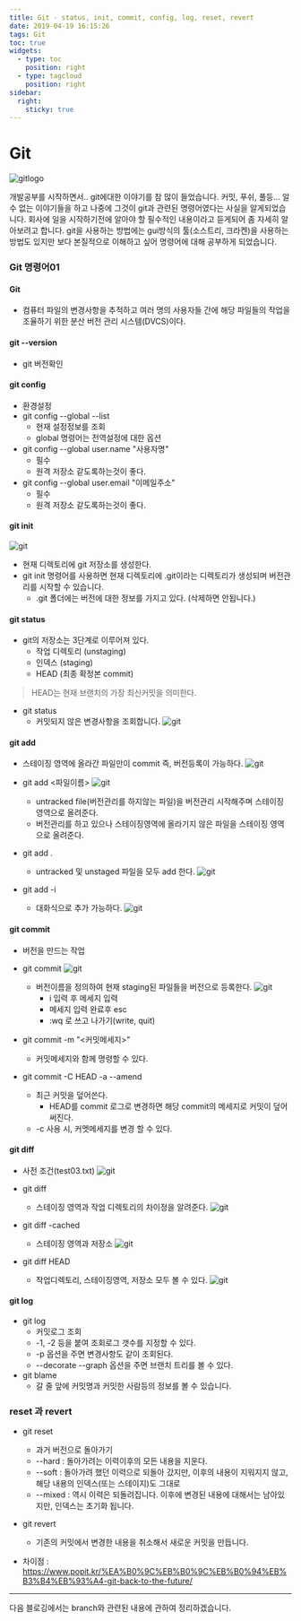 ```yaml
---
title: Git - status, init, commit, config, log, reset, revert
date: 2019-04-19 16:15:26
tags: Git
toc: true
widgets:
  - type: toc
    position: right
  - type: tagcloud
    position: right
sidebar:
  right:
    sticky: true
---
```

# Git 
![gitlogo](/images/git_logo.png)
<!-- more -->
개발공부를 시작하면서.. git에대한 이야기를 참 많이 들었습니다.
커밋, 푸쉬, 풀등... 알 수 없는 이야기들을 하고 나중에 그것이 git과 관련된 명령어였다는 사실을 알게되었습니다.
회사에 일을 시작하기전에 알아야 할 필수적인 내용이라고 듣게되어 좀 자세히 알아보려고 합니다.
git을 사용하는 방법에는 gui방식의 툴(소스트리, 크라켄)을 사용하는 방법도 있지만 보다 본질적으로 이해하고 싶어 명령어에 대해 공부하게 되었습니다.

### Git 명령어01
#### Git
- 컴퓨터 파일의 변경사항을 추적하고 여러 명의 사용자들 간에 해당 파일들의 작업을 조율하기 위한 분산 버전 관리 시스템(DVCS)이다.

#### git \--version
- git 버전확인

#### git config
- 환경설정
- git config \--global \--list
    - 현재 설정정보를 조회
    - global 명령어는 전역설정에 대한 옵션
- git config \--global user.name "사용자명"
    - 필수
    - 원격 저장소 같도록하는것이 좋다. 
- git config \--global user.email "이메일주소"
    - 필수 
    - 원격 저장소 같도록하는것이 좋다.
    

#### git init
![git](/images/git/git01-1.png)
- 현재 디렉토리에 git 저장소를 생성한다.
- git init 명령어를 사용하면 현재 디렉토리에 .git이라는 디렉토리가 생성되며 버전관리를 시작할 수 있습니다.
    - .git 폴더에는 버전에 대한 정보를 가지고 있다. (삭제하면 안됩니다.)

#### git status
- git의 저장소는 3단계로 이루어져 있다.
    - 작업 디렉토리 (unstaging)
    - 인덱스 (staging)
    - HEAD (최종 확정본 commit)

>HEAD는 현재 브랜치의 가장 최신커밋을 의미한다.

- git status
    - 커밋되지 않은 변경사항을 조회합니다.
    ![git](/images/git/git01-3.png)

#### git add
- 스테이징 영역에 올라간 파일만이 commit 즉, 버전등록이 가능하다.
    ![git](/images/git/git01-2.png)

- git add <파일이름>
    ![git](/images/git/git01-4.png)
    - untracked file(버전관리를 하지않는 파일)을 버전관리 시작해주며 스테이징 영역으로 올려준다. 
    - 버전관리를 하고 있으나 스테이징영역에 올라기지 않은 파일을 스테이징 영역으로 올려준다. 
- git add .
    - untracked 및 unstaged 파일을 모두 add 한다.
    ![git](/images/git/git01-5.png)
    
- git add -i
    - 대화식으로 추가 가능하다.
    ![git](/images/git/git01-12.png)
     
#### git commit
- 버전을 만드는 작업
- git commit
    ![git](/images/git/git01-6.png)
    - 버전이름을 정의하여 현재 staging된 파일들을 버전으로 등록한다.
    ![git](/images/git/git01-7.png)
        - i 입력 후 메세지 입력
        - 메세지 입력 완료후 esc 
        - :wq 로 쓰고 나가기(write, quit)

- git commit -m "<커밋메세지>"
    - 커밋메세지와 함께 명령할 수 있다.

- git commit -C HEAD -a \--amend
    - 최근 커밋을 덮어쓴다.
        - HEAD를 commit 로그로 변경하면 해당 commit의 메세지로 커밋이 덮어써진다.
    - -c 사용 시, 커멧메세지를 변경 할 수 있다.
    
#### git diff
- 사전 조건(test03.txt)
    ![git](/images/git/git01-8.png)

- git diff
    - 스테이징 영역과 작업 디렉토리의 차이정을 알려준다.
    ![git](/images/git/git01-9.png)
- git diff -cached
    - 스테이징 영역과 저장소
    ![git](/images/git/git01-10.png)
- git diff HEAD
    - 작업디렉토리, 스테이징영역, 저장소 모두 볼 수 있다.
    ![git](/images/git/git01-11.png)

#### git log
- git log
    -  커밋로그 조회
    - -1, -2 등을 붙여 조회로그 갯수를 지정할 수 있다.
    - -p 옵션을 주면 변경사항도 같이 조회된다.
    - \--decorate \--graph  옵션을 주면 브랜치 트리를 볼 수 있다.
- git blame
    - 갈 줄 앞에 커밋명과 커밋한 사람등의 정보를 볼 수 있습니다.

### reset 과 revert
- git reset 
    - 과거 버전으로 돌아가기
    - \--hard : 돌아가려는 이력이후의 모든 내용을 지운다.
    - \--soft : 돌아가려 했던 이력으로 되돌아 갔지만, 이후의 내용이 지워지지 않고, 해당 내용의 인덱스(또는 스테이지)도 그대로 
    - \--mixed : 역시 이력은 되돌려집니다. 이후에 변경된 내용에 대해서는 남아있지만, 인덱스는 초기화 됩니다.
     
- git revert
    - 기존의 커밋에서 변경한 내용을 취소해서 새로운 커밋을 만듭니다. 
    
- 차이점 : https://www.popit.kr/%EA%B0%9C%EB%B0%9C%EB%B0%94%EB%B3%B4%EB%93%A4-git-back-to-the-future/

---
다음 블로깅에서는 branch와 관련된 내용에 관하여 정리하겠습니다. 
<br><br>
    



    



    


 
